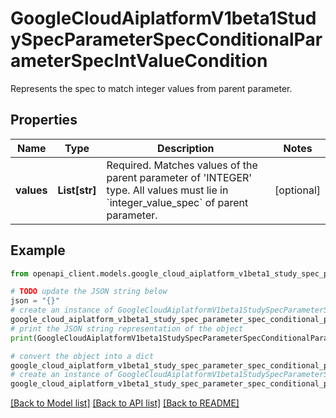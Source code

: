 # GoogleCloudAiplatformV1beta1StudySpecParameterSpecConditionalParameterSpecIntValueCondition

Represents the spec to match integer values from parent parameter.

## Properties

Name | Type | Description | Notes
------------ | ------------- | ------------- | -------------
**values** | **List[str]** | Required. Matches values of the parent parameter of &#39;INTEGER&#39; type. All values must lie in &#x60;integer_value_spec&#x60; of parent parameter. | [optional] 

## Example

```python
from openapi_client.models.google_cloud_aiplatform_v1beta1_study_spec_parameter_spec_conditional_parameter_spec_int_value_condition import GoogleCloudAiplatformV1beta1StudySpecParameterSpecConditionalParameterSpecIntValueCondition

# TODO update the JSON string below
json = "{}"
# create an instance of GoogleCloudAiplatformV1beta1StudySpecParameterSpecConditionalParameterSpecIntValueCondition from a JSON string
google_cloud_aiplatform_v1beta1_study_spec_parameter_spec_conditional_parameter_spec_int_value_condition_instance = GoogleCloudAiplatformV1beta1StudySpecParameterSpecConditionalParameterSpecIntValueCondition.from_json(json)
# print the JSON string representation of the object
print(GoogleCloudAiplatformV1beta1StudySpecParameterSpecConditionalParameterSpecIntValueCondition.to_json())

# convert the object into a dict
google_cloud_aiplatform_v1beta1_study_spec_parameter_spec_conditional_parameter_spec_int_value_condition_dict = google_cloud_aiplatform_v1beta1_study_spec_parameter_spec_conditional_parameter_spec_int_value_condition_instance.to_dict()
# create an instance of GoogleCloudAiplatformV1beta1StudySpecParameterSpecConditionalParameterSpecIntValueCondition from a dict
google_cloud_aiplatform_v1beta1_study_spec_parameter_spec_conditional_parameter_spec_int_value_condition_from_dict = GoogleCloudAiplatformV1beta1StudySpecParameterSpecConditionalParameterSpecIntValueCondition.from_dict(google_cloud_aiplatform_v1beta1_study_spec_parameter_spec_conditional_parameter_spec_int_value_condition_dict)
```
[[Back to Model list]](../README.md#documentation-for-models) [[Back to API list]](../README.md#documentation-for-api-endpoints) [[Back to README]](../README.md)


